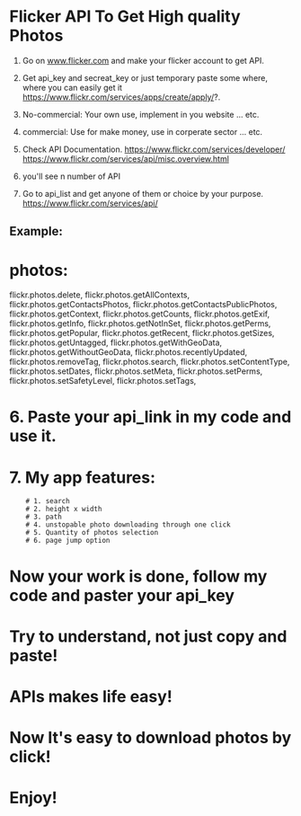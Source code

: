 # Flicker API To Get High quality Photos

1. Go on www.flicker.com and make your flicker account to get API.
2. Get api_key and secreat_key or just temporary paste some where, where you can easily get it
https://www.flickr.com/services/apps/create/apply/?.

3. No-commercial: Your own use, implement in you website ... etc.
4. commercial: Use for make money, use in corperate sector ... etc.
5. Check API Documentation.
https://www.flickr.com/services/developer/
https://www.flickr.com/services/api/misc.overview.html

6. you'll see n number of API
7. Go to api_list and get anyone of them or choice by your purpose.
   https://www.flickr.com/services/api/


## Example:

# photos: 
 flickr.photos.delete, 
 flickr.photos.getAllContexts, 
 flickr.photos.getContactsPhotos, 
 flickr.photos.getContactsPublicPhotos, 
 flickr.photos.getContext, 
 flickr.photos.getCounts, 
 flickr.photos.getExif, 
 flickr.photos.getInfo, 
 flickr.photos.getNotInSet, 
 flickr.photos.getPerms, 
 flickr.photos.getPopular, 
 flickr.photos.getRecent, 
 flickr.photos.getSizes, 
 flickr.photos.getUntagged, 
 flickr.photos.getWithGeoData, 
 flickr.photos.getWithoutGeoData, 
 flickr.photos.recentlyUpdated, 
 flickr.photos.removeTag, 
 flickr.photos.search, 
 flickr.photos.setContentType, 
 flickr.photos.setDates, 
 flickr.photos.setMeta, 
 flickr.photos.setPerms, 
 flickr.photos.setSafetyLevel, 
 flickr.photos.setTags,
        
# 6. Paste your api_link in my code and use it.
# 7. My app features:
        # 1. search
        # 2. height x width
        # 3. path
        # 4. unstopable photo downloading through one click
        # 5. Quantity of photos selection
        # 6. page jump option

# Now your work is done, follow my code and paster your api_key

# Try to understand, not just copy and paste!
# APIs makes life easy!
# Now It's easy to download photos by click!

# Enjoy!
